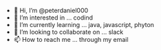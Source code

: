 - 👋 Hi, I’m @peterdaniel000
- 👀 I’m interested in ... codind
- 🌱 I’m currently learning ... java, javascript, phyton
- 💞️ I’m looking to collaborate on ... slack 
- 📫 How to reach me ... through my email

<!---
peterdaniel000/peterdaniel000 is a ✨ special ✨ repository because its `README.md` (this file) appears on your GitHub profile.
You can click the Preview link to take a look at your changes.
--->
